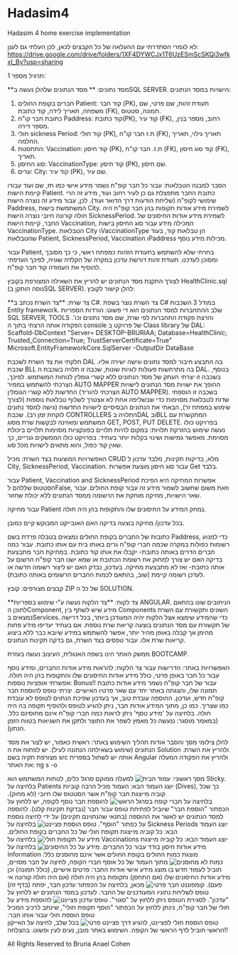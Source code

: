 # Hadasim4
Hadasim 4 home exercise implementation 

לא לגמרי הסתדרתי עם ההעלאה של כל הקבצים לכאן, לכן העלתי גם לענן:
https://drive.google.com/drive/folders/1XF4DYWCJx1T6UzESmScSKQi3wfkxI_By?usp=sharing

תרגיל מספר 1:

**מסד נתונים: **
מסד הנתונים שלהלן נעשה בSQL SERVER.
הישויות במסד הנתונים:
1.	חברים בקופת החולים Patient: קוד חבר (PK), תעודת זהות, שם פרטי, שם משפחה, תאריך לידה, קוד כתובת (FK), תמונה, סטטוס.
2.	כתובת חבר קו"ח Paddress: קוד כתובת(PK), קוד עיר (FK), רחוב, מספר בנין, מספר דירה.
3.	חולי sickness Period: קוד חולי (PKׂׂ), ת.ז חבר קו"ח (FK), תאריך גילוי, תאריך החלמה.
4. התחסנות: Vaccination: קוד חיסון (PK), ת.ז. חבר קו"ח (FK), קוד סוג חיסון (FK), תאריך.
5.	סוג החיסון: VaccinationType: קוד חיסון (PK), שם חיסון.
6.	ערים: City: קוד עיר (PK), שם עיר.

הסבר למבנה הטבלאות:
עבור כל חבר קופ"ח נשמר מידע אישי כמו תז, שם ועוד עבורו קיימת הישות Patient. 
כתובת החבר מתפצלת גם כן לעיר רחוב ועוד, מידע זה הרי שימושי לקופ"ח (שליחת הודעות דרך הדואר ועוד). לכן, עבור מידע זה נוצרה הישות Paddress, המשתמשת בישות City.
לשמירת מידע אודות תקופות בהן חבר קופ"ח היה חולה קורונה חיובי נוצרה הישות SicknessPeriod.
לשמירת מידע אודות החיסונים של החבר, קיימת הישות Vaccination, המכילה מידע עבור סוג החיסון בישות VaccinationType.
הטבלאות City וVaccinationType הן טבלאות קוד, בעוד שהטבלאות Patient, SicknessPeriod, Vaccination וPaddress מכילות מידע נוסף.

עבור Patient, בחרתי שלא להשתמש בתעודת הזהות כמפתח ראשי, כי כך מסובך ומסוכן לעדכנו. תעודת זהות דורשת עדכון במקרה של הקלדה שגויה, לפיכך העדפתי להוסיף את העמודה קוד חבר קופ"ח.

לצורך התקנת מסד הנתונים יש להריץ את השאילה המצורפת בקובץ HealthClinic.sql (נוסה הותקן בSQL SERVER).
להלן קישור לקובץ:


**צד שרת:
**צד השרת נכתב ב C#.
צד השרת נוצר בשפת C# במודל 3 השכבות Entity framework. שלב ההתחברות למסד הנתונים הוא די פשוט: הורדות הספריות SQL SERVER, TOOLS והרצת פקודת התחברות לפי שרת, שם מסד נתונים וכו'.
הפקודה אותה הרצתי בתוך ה console של פרויקט ב Class library של DAL:
Scaffold-DbContext "Server= DESKTOP-BRURIAA; Database=HealthClinic; Trusted_Connection=True; TrustServerCertificate=True" Microsoft.EntityFrameworkCore.SqlServer -OutputDir DataBase 

 חלקתי את צד השרת לשכבת DAL בה התבצע חיבור למסד נתונים וגישה ישירה אליו.
  שכבת BLL בה מתרחשות פעולות לוגיות שונות, שכבה זו תלויה בשכבת ה DAL. בנוסף, בשכבה זו יצרתי העתק של מסד הנתונים ללא קשרי גומלין לנוחות המשתמש. לפיכך, הצרכתי להשתמש בממיר AUTO MAPPER ההופך את ישויות מסד הנתונים לישויות החדשות ללא קשרי הגומלין (הצרכתי להוריד AUTO MAPPER). בשכבה זו הוספתי שדות לטבלאות מסוימות כדי שבשליפה אחת לא אצטרך לשלוף טבלאות נוספות (לצורך שימוש במפתח זר), הבאתי את הנתונים הבסיסיים לישויות החדשות (גישה למסד נתונים לוקחת זמן רב). שכבת CONTROLLERS התלויה בDAL ובBLL המתקשרת עם המשתמש ומאזינה לבקשות שרת מסוג GET, POST, PUT DELETE.
בפרויקט כולו נעשה שימוש בהזרקת תלויות: במקום להיות תלויים בפונקציות מסוימות תלויים ביכולת מסוימת. מאפשר גמישות ושינוי בקלות יותר בעתיד. בפרויקט כולו הממשקים גנריים, כך שאין קוד כפול, והוא מתאים לישויות מכל סוג. 

האפשרויות המוצעות בצד השרת:
מכיל CRUD מלא, בדיקות תקינות, 
מלבד עדכון ל City, SicknessPeriod, Vaccination.
עבור סוג חיסון מוצעת אפשרות Get בלבד.

עבור Patient, Vaccination and SicknessPeriod אפשרות המחיקה היא הפיכת הסטטוס שללהם לFalse, וזאת משום שחשוב לשמור מידע זה עבור קופת החולים. עבור שאר הישויות, מחיקה מוחקת את הרשומה ממסד הנתונים ללא יכולת שחזור.

עבור מחיקה Patient נמחק המידע על החיסונים שלו והתקופות בהן היה חולה.

בכל עדכון/ מחיקה בוצעה בדיקה האם האובייקט המבוקש קיים כמובן.

כתובות של החברים בקופת החולים נמצאים בטבלה פרדת בשם Paddress, כדי למנוע רשומות כפולות במקרה שכמה חברי קופ"ח גרים באותו בית עם אותו כתובת. עבור כמה חברים הדרים באותה כתובת- יקבלו את אותו קוד כתובת. 
במחיקת חבר מתבצעת בדיקה האם יש צורך למחוק את רשומת הכתובת או שמא ישנו חבר קופ"ח הרשום על אותה כתובת- ואז לא מתבצעת מחיקה.
בעדכון, נבדק האם יש ליצור רשומה חדשה או לעדכן רשומה קיימת (שוב, בהתאם לכמות החברים הרשומים באותה כתובת).

קבצים מצורפים: קובץ ZIP של כל ה SOLUTION.

**צד לקוח:
**צד הלקוח נעשה ע"י שימוש בספריות ANGULAR.
הניתובים שונו בהתאם לתוכן הComponent, מידע שיש לשתף בין Components השונים ותקשורת עם השרת נמצאים בServices.
כדי שהמידע שימצא אצל הלקוח יהיה המעודכן ביותר, בכל דרישה של תקשורת עם מסד הנתונים בוצעה קריאת שרת נוספת. אם בעתיד יעדיפו מידע פחות מהימן אך קבלה באופן מהיר יותר, אפשר להשתמש במידע שיובא כבר ללא ביצוע קריאות שרת אלו.
עבור טפסים בצד השרת, גם בדקה תקינות הנתונים.

ממשק האתר הינו בשפה האנגלית, העיצוב נעשה בעזרת BOOTCAMP.

האפשרויות באתר:
הדרישות עבור צד הלקוח: להראות מידע אודות החברים, ומידע נוסף עבור כל חבר באופן פרטי, כולל מידע אודות החיסונים שלו והתקופות בהן היה חולה.
אפשרתי אופציות נוספות: Bonus!!
עבור של חבר קופ"ח נשמר מידע אודות כתובת תמונה שלו, והצגתה באתר יחד עם שאר פרטיו האישיים.
יצרתי טופס להוספת חבר קופ"ח חדש, ועדכון.
ההוספה עובדת טוב, אך בעדכון שפיכת הנתוים לטופס לא עובדת כמו שצריך.
כמו כן, מתוך המידע אודות חבר, ניתן להגיע לטופס ולהוסיף תקופה בה היה חולה.
בלחיצה על 'מידע נוסף' ניתן לראות כמה חברי קופ"ח אינם מחוסינם כלל.
(במאמר מוסגר: ננעשה כל מאמץ לשפר את התוצר ולתקן את השגיאות בטווח הזמן הנתון).

להלן צילומי מסך והסבר אודות תהליך השימוש באתר: 
ראשית כאמור, יש לצור את מסד הנתונים (שימוש בשאילתה הנתונה לעיל). יש לפתוח את ה Solution ולהריץ את השרת.
מצורפת תקיה בשם src אותה יש לשתול בספרית Angular ולהריץ את הפקודה המעלה את האתר: ng s -o

מסך ראשוני:
![עמוד הבית](https://github.com/BruriaAnaelCohen/Hadasim4/assets/149057415/55841757-cc1a-4a3a-9706-26343830d17c)
למעלה ממוקם סרגל כלים, לנוחות המשתמש הוא Sticky. 
בלחיצה על Patients יוצג העמוד הבא:
העמוד מכיל הרבה קוביות (Dives), כך שכל קוביה מייצגת חבר קופ"ח אשר הסטטוס שלו חיובי (לא מחוק). 
![בלחיצה על חברי קופח בסרגל הראשי](https://github.com/BruriaAnaelCohen/Hadasim4/assets/149057415/8b3a5d92-e56f-45ab-8a5d-56a500f6d4d3)
להוספת חבר נוסף לקופה, יש ללחוץ על הכפתור "הוספת חבר" שיוביל לפתיחת טופס עבור חבר (נבדקת תקינות קלט). להוספה למסד הנתונים יש לאשר את ההוספה (בתנאי שהנתוינם תקינים) על ידי לחיצה נוספת על כפתור "הוסף". 
![טופס הוספת פציינט](https://github.com/BruriaAnaelCohen/Hadasim4/assets/149057415/3e1e8694-121f-44cf-b9e5-79d80199b358)
בלחיצה על Sickness Periods יוצג העמוד הבא:
כל קוביה מייצגת תקופת חולי של כל החברים בקופת החולים.
![מידע על תקופות חולי](https://github.com/BruriaAnaelCohen/Hadasim4/assets/149057415/8e63f93c-8f02-405d-9e20-306269dd72e4)
בלחיצה על Vaccinations יוצג העמוד הבא:
כל קוביה מייצגת מידע אודות חיסון בודד עבור כל החברים.
![מידע על כל החיסונים](https://github.com/BruriaAnaelCohen/Hadasim4/assets/149057415/5316e139-de77-465e-89d1-7b6d6c12dc6b)
בלחיצה על Information מוצגת כמות החולים בקופת החולים אשר אינם מחוסנים כלל:
![כמות לא מחוסנים](https://github.com/BruriaAnaelCohen/Hadasim4/assets/149057415/3818f184-d3b6-466f-8bc4-1707a63b3d69)
מתוך העמוד של כל אוסף חברי הקופה, לחיצה על חבר מסויים, תוביל לעמוד חדש בו מוצג מידע אישי אודות החבר: פרטים אישיים, (כולל תמונה) וכן מידע אודות החיסונים שלו (אם התחסן) ותקופות בהן היה חולה (אם היה חולה קורונה אי פעם).
![קומפוננט חבר פרטי ](https://github.com/BruriaAnaelCohen/Hadasim4/assets/149057415/76348243-6e93-4729-98f5-2ae2a2826e0d)
מכאן, בלחיצה על הכפתור עדכון חבר, יפתח (בדף זה) טופס לשליחת נתוניו המעודכנים של החבר. לעדכון במסד הנתונים יש ללחוץ על "עדכון". לסגירת הטופס ניתן ללחוץ על "סגור".
![טופס עדכון פציינט](https://github.com/BruriaAnaelCohen/Hadasim4/assets/149057415/0650e6ea-1b73-4e24-bc5a-8cf56ea00fa5)
להוספת מידע על חולי של חבר קופ"ח, נינתן ללחוץ על הכפתור "הוסף תקופת חולי", שינתב לרכיב המכיל טופס הוספת חולי עבור אותו חבר:
![טופס הוספת חולי לפציינט, להגיע דרך פציינט פרטי](https://github.com/BruriaAnaelCohen/Hadasim4/assets/149057415/149d3c21-2bd8-4d8c-b250-7ae7bae8c542)
בכל שלב, לחיצה על האייקון הראשי תוביל לדף הראשי של הקופה.
השימוש באתר מובן, נעים לעין ופשוט. בהצלחה!!

All Rights Reserved to Bruria Anael Cohen
